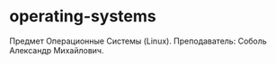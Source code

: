 # operating-systems
Предмет Операционные Системы (Linux). Преподаватель: Соболь Александр Михайлович.
